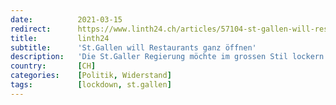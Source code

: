 ```yaml
---
date:          2021-03-15
redirect:      https://www.linth24.ch/articles/57104-st-gallen-will-restaurants-ganz-oeffnen
title:         linth24
subtitle:      'St.Gallen will Restaurants ganz öffnen'
description:   'Die St.Galler Regierung möchte im grossen Stil lockern. So sollen ab dem 22. März auch die Innenräume von Restaurants öffnen dürfen. Ausserdem kritisiert die Regierung den Bundesrat.'
country:       [CH]
categories:    [Politik, Widerstand]
tags:          [lockdown, st.gallen]
---
```

